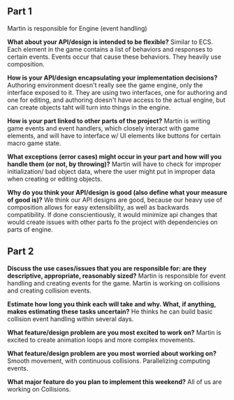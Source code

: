 
## Part 1

Martin is responsible for Engine (event handling)

   **What about your API/design is intended to be flexible?**
    Similar to ECS. Each element in the game contains a list of behaviors and responses to certain events. Events occur that cause these behaviors. They heavily use composition. 
    
   **How is your API/design encapsulating your implementation decisions?**
  Authoring environment doesn't really see the game engine, only the interface exposed to it. They are using two interfaces, one for authoring and one for editing, and authoring doesn't have access to the actual engine, but can create objects taht will turn into things in the engine.
  
   **How is your part linked to other parts of the project?**
	Martin is writing game events and event handlers, which closely interact with game elements, and will have to interface w/ UI elements like buttons for certain macro game state.
	
   **What exceptions (error cases) might occur in your part and how will you handle them (or not, by throwing)?**
Martin will have to check for improper initialization/ bad object data, where the user might put in improper data when creating or editing objects.

   **Why do you think your API/design is good (also define what your measure of good is)?**
  We think our API designs are good, because our heavy use of composition allows for easy extensibility, as well as backwards compatibility. If done conscientiously, it would minimize api changes that would create issues with other parts fo the project with dependencies on parts of engine.

## Part 2
  **Discuss the use cases/issues that you are responsible for: are they descriptive, appropriate, reasonably sized?**
 Martin is responsible for event handling and creating events for the game. Martin is working on collisions and creating collision events.

  **Estimate how long you think each will take and why. What, if anything, makes estimating these tasks uncertain?**
He thinks he can build basic collision event handling within several days.

 **What feature/design problem are you most excited to work on?**
 Martin is excited to create animation loops and more complex movements.
 
 **What feature/design problem are you most worried about working on?**
 Smooth movement, with continuous collisions. Parallelizing computing events. 
 
  **What major feature do you plan to implement this weekend?**
  All of us are working on Collisions. 